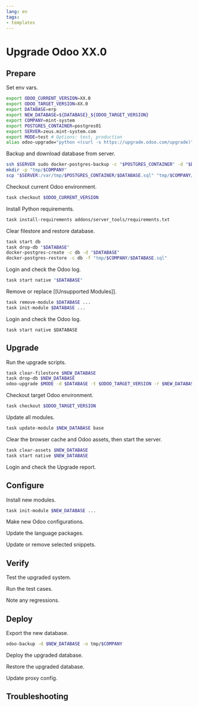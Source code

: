 ```yaml
---
lang: en
tags:
- templates
---
```

# Upgrade Odoo XX.0

## Prepare

Set env vars.

```bash
export ODOO_CURRENT_VERSION=XX.0
export ODOO_TARGET_VERSION=XX.0
export DATABASE=erp
export NEW_DATABASE=${DATABASE}_${ODOO_TARGET_VERSION}
export COMPANY=mint-system
export POSTGRES_CONTAINER=postgres01
export SERVER=zeus.mint-system.com
export MODE=test # Options: test, production
alias odoo-upgrade="python <(curl -s https://upgrade.odoo.com/upgrade)"
```

Backup and download database from server.

```bash
ssh $SERVER sudo docker-postgres-backup -c "$POSTGRES_CONTAINER" -d "$DATABASE"
mkdir -p "tmp/$COMPANY"
scp "$SERVER:/var/tmp/$POSTGRES_CONTAINER/$DATABASE.sql" "tmp/$COMPANY/$DATABASE.sql"
```

Checkout current Odoo environment.

```bash
task checkout $ODOO_CURRENT_VERSION
```

Install Python requirements.

```bash
task install-requirements addons/server_tools/requirements.txt
```

Clear filestore and restore database.

```bash
task start db
task drop-db "$DATABASE"
docker-postgres-create -c db -d "$DATABASE"
docker-postgres-restore -c db -f "tmp/$COMPANY/$DATABASE.sql"
```

Login and check the Odoo log.

```bash
task start native "$DATABASE"
```

Remove or replace [[Unsupported Modules]].

```bash
task remove-module $DATABASE ...
task init-module $DATABASE ...
```

Login and check the Odoo log.

```
task start native $DATABASE
```
## Upgrade

Run the upgrade scripts.

```bash
task clear-filestore $NEW_DATABASE
task drop-db $NEW_DATABASE
odoo-upgrade $MODE -d $DATABASE -t $ODOO_TARGET_VERSION -r $NEW_DATABASE
```

Checkout target Odoo environment.

```bash
task checkout $ODOO_TARGET_VERSION
```

Update all modules.

```bash
task update-module $NEW_DATABASE base
```

Clear the browser cache and Odoo assets, then start the server.

```bash
task clear-assets $NEW_DATABASE
task start native $NEW_DATABASE
```

Login and check the Upgrade report.

## Configure

Install new modules.

```bash
task init-module $NEW_DATABASE ...
```

Make new Odoo configurations.

Update the language packages.

Update or remove selected snippets.

## Verify

Test the upgraded system.

Run the test cases.

Note any regressions.

## Deploy

Export the new database.

```bash
odoo-backup -d $NEW_DATABASE -o tmp/$COMPANY
```

Deploy the upgraded database.

Restore the upgraded database.

Update proxy config.

## Troubleshooting
